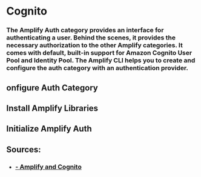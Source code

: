 # Cognito
### The Amplify Auth category provides an interface for authenticating a user. Behind the scenes, it provides the necessary authorization to the other Amplify categories. It comes with default, built-in support for Amazon Cognito User Pool and Identity Pool. The Amplify CLI helps you to create and configure the auth category with an authentication provider.

## onfigure Auth Category
## Install Amplify Libraries
## Initialize Amplify Auth

## Sources:



- ### [- Amplify and Cognito ](https://aws-amplify.github.io/docs/android/authentication)